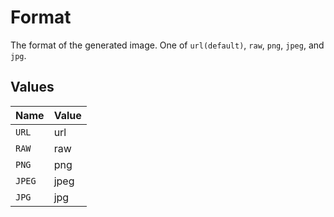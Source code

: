 # Format

The format of the generated image. One of `url(default)`, `raw`, `png`, `jpeg`, and `jpg`.


## Values

| Name   | Value  |
| ------ | ------ |
| `URL`  | url    |
| `RAW`  | raw    |
| `PNG`  | png    |
| `JPEG` | jpeg   |
| `JPG`  | jpg    |